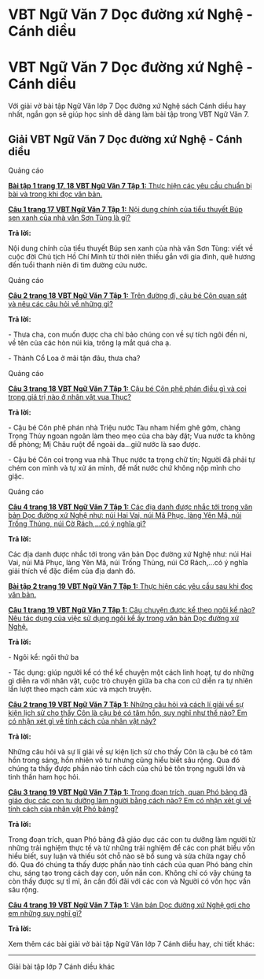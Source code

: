# VBT Ngữ Văn 7 Dọc đường xứ Nghệ - Cánh diều

# VBT Ngữ Văn 7 Dọc đường xứ Nghệ - Cánh diều

Với giải vở bài tập Ngữ Văn lớp 7 Dọc đường xứ Nghệ sách Cánh diều hay nhất, ngắn gọn sẽ giúp học sinh dễ dàng làm bài tập trong VBT Ngữ Văn 7.

## Giải VBT Ngữ Văn 7 Dọc đường xứ Nghệ - Cánh diều

Quảng cáo

[**Bài tập 1 trang 17, 18 VBT Ngữ Văn 7 Tập 1:** Thực hiện các yêu cầu chuẩn bị bài và trong khi đọc văn bản.](https://vietjack.com/vbt-ngu-van-7-cd/bai-tap-1-trang-17-18-vbt-ngu-van-lop-7-tap-1.jsp)

[**Câu 1 trang 17 VBT Ngữ Văn 7 Tập 1:** Nội dung chính của tiểu thuyết Búp sen xanh của nhà văn Sơn Tùng là gì?](https://vietjack.com/vbt-ngu-van-7-cd/cau-1-trang-17-vth-ngu-van-lop-7-tap-1.jsp)

**Trả lời:**

Nội dung chính của tiểu thuyết Búp sen xanh của nhà văn Sơn Tùng: viết về cuộc đời Chủ tịch Hồ Chí Minh từ thời niên thiếu gắn với gia đình, quê hương đến tuổi thanh niên đi tìm đường cứu nước.

Quảng cáo

[**Câu 2 trang 18 VBT Ngữ Văn 7 Tập 1:** Trên đường đi, cậu bé Côn quan sát và nêu các câu hỏi về những gì?](https://vietjack.com/vbt-ngu-van-7-cd/cau-2-trang-18-vth-ngu-van-lop-7-tap-1.jsp)

**Trả lời:**

\- Thưa cha, con muốn được cha chỉ bảo chúng con về sự tích ngôi đền ni, về tên của các hòn núi kia, trông lạ mắt quá cha ạ.

\- Thành Cổ Loa ở mãi tận đâu, thưa cha?

Quảng cáo

[**Câu 3 trang 18 VBT Ngữ Văn 7 Tập 1:** Cậu bé Côn phê phán điều gì và coi trọng giá trị nào ở nhân vật vua Thục?](https://vietjack.com/vbt-ngu-van-7-cd/cau-3-trang-18-vth-ngu-van-lop-7-tap-1.jsp)

**Trả lời:**

\- Cậu bé Côn phê phán nhà Triệu nước Tàu nham hiểm ghê gớm, chàng Trọng Thủy ngoan ngoãn làm theo mẹo của cha bày đặt; Vua nước ta không đề phòng; Mị Châu ruột để ngoài da…giữ nước là sao được.

\- Cậu bé Côn coi trọng vua nhà Thục nước ta trọng chữ tín; Người đã phải tự chém con mình và tự xử án mình, để mất nước chứ không nộp mình cho giặc.

Quảng cáo

[**Câu 4 trang 18 VBT Ngữ Văn 7 Tập 1:** Các địa danh được nhắc tới trong văn bản Dọc đường xứ Nghệ như: núi Hai Vai, núi Mã Phục, làng Yên Mã, núi Trống Thủng, núi Cờ Rách,...có ý nghĩa gì?](https://vietjack.com/vbt-ngu-van-7-cd/cau-4-trang-18-vth-ngu-van-lop-7-tap-1.jsp)

**Trả lời:**

Các địa danh được nhắc tới trong văn bản Dọc đường xứ Nghệ như: núi Hai Vai, núi Mã Phục, làng Yên Mã, núi Trống Thủng, núi Cờ Rách,...có ý nghĩa giải thích về đặc điểm của địa danh đó.

[**Bài tập 2 trang 19 VBT Ngữ Văn 7 Tập 1:** Thực hiện các yêu cầu sau khi đọc văn bản.](https://vietjack.com/vbt-ngu-van-7-cd/bai-tap-2-trang-19-vbt-ngu-van-lop-7-tap-1.jsp)

[**Câu 1 trang 19 VBT Ngữ Văn 7 Tập 1:** Câu chuyện được kể theo ngôi kể nào? Nêu tác dụng của việc sử dụng ngôi kể ấy trong văn bản Dọc đường xứ Nghệ.](https://vietjack.com/vbt-ngu-van-7-cd/cau-1-trang-19-vth-ngu-van-lop-7-tap-1.jsp)

**Trả lời:**

\- Ngôi kể: ngôi thứ ba

\- Tác dụng: giúp người kể có thể kể chuyện một cách linh hoạt, tự do những gì diễn ra với nhân vật, cuộc trò chuyện giữa ba cha con cứ diễn ra tự nhiên lần lượt theo mạch cảm xúc và mạch truyện.

[**Câu 2 trang 19 VBT Ngữ Văn 7 Tập 1:** Những câu hỏi và cách lí giải về sự kiện lịch sử cho thấy Côn là cậu bé có tâm hồn, suy nghĩ như thế nào? Em có nhận xét gì về tính cách của nhân vật này?](https://vietjack.com/vbt-ngu-van-7-cd/cau-2-trang-19-vth-ngu-van-lop-7-tap-1.jsp)

**Trả lời:**

Những câu hỏi và sự lí giải về sự kiện lịch sử cho thấy Côn là cậu bé có tâm hồn trong sáng, hồn nhiên vô tư nhưng cũng hiểu biết sâu rộng. Qua đó chúng ta thấy được phần nào tính cách của chú bé tôn trọng người lớn và tinh thần ham học hỏi.

[**Câu 3 trang 19 VBT Ngữ Văn 7 Tập 1:** Trong đoạn trích, quan Phó bảng đã giáo dục các con tu dưỡng làm người bằng cách nào? Em có nhận xét gì về tính cách của nhân vật Phó bảng?](https://vietjack.com/vbt-ngu-van-7-cd/cau-3-trang-19-vth-ngu-van-lop-7-tap-1.jsp)

**Trả lời:**

Trong đoạn trích, quan Phó bảng đã giáo dục các con tu dưỡng làm người từ những trải nghiệm thực tế và từ những trải nghiệm để các con phát biểu vốn hiểu biết, suy luận và thiếu sót chỗ nào sẽ bổ sung và sửa chữa ngay chỗ đó. Qua đó chúng ta thấy được phần nào tính cách của quan Phó bảng chỉn chu, sáng tạo trong cách dạy con, uốn nắn con. Không chỉ có vậy chúng ta còn thấy được sự tỉ mỉ, ân cần đối đãi với các con và Người có vốn học vấn sâu rộng.

[**Câu 4 trang 19 VBT Ngữ Văn 7 Tập 1:** Văn bản Dọc đường xứ Nghệ gợi cho em những suy nghĩ gì?](https://vietjack.com/vbt-ngu-van-7-cd/cau-4-trang-19-vth-ngu-van-lop-7-tap-1.jsp)

**Trả lời:**

Xem thêm các bài giải vở bài tập Ngữ Văn lớp 7 Cánh diều hay, chi tiết khác:

* * *

Giải bài tập lớp 7 Cánh diều khác
